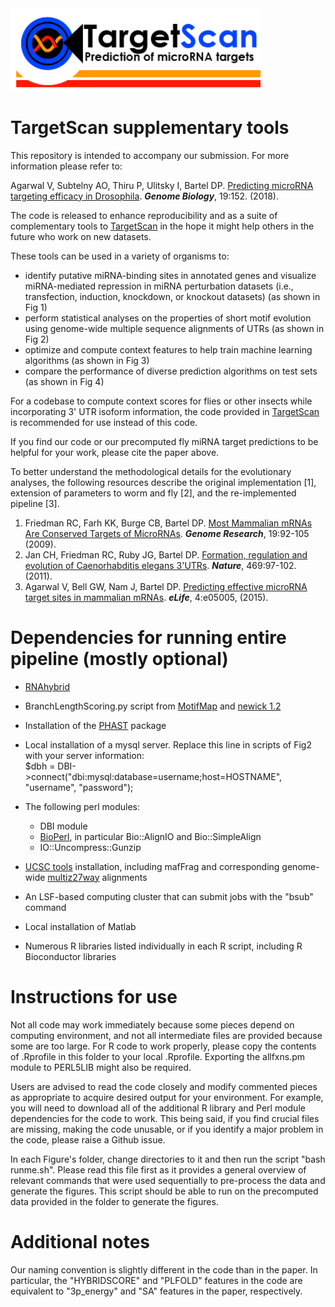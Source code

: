 <img src="logo.png" width="400">

# TargetScan supplementary tools

This repository is intended to accompany our submission. For more information please refer to:

Agarwal V, Subtelny AO, Thiru P, Ulitsky I, Bartel DP. [Predicting microRNA targeting efficacy in Drosophila](https://genomebiology.biomedcentral.com/articles/10.1186/s13059-018-1504-3).
 _**Genome Biology**_, 19:152. (2018).

The code is released to enhance reproducibility and as a suite of complementary tools to [TargetScan](http://www.targetscan.org/fly_72/) 
in the hope it might help others in the future who work on new datasets.

These tools can be used in a variety of organisms to:

* identify putative miRNA-binding sites in annotated genes and visualize miRNA-mediated repression in miRNA perturbation 
datasets (i.e., transfection, induction, knockdown, or knockout datasets) (as shown in Fig 1)
* perform statistical analyses on the properties of short motif evolution using genome-wide multiple sequence alignments of UTRs
(as shown in Fig 2)
* optimize and compute context features to help train machine learning algorithms (as shown in Fig 3)
* compare the performance of diverse prediction algorithms on test sets (as shown in Fig 4)

For a codebase to compute context scores for flies or other insects while incorporating 
3' UTR isoform information, the code provided in [TargetScan](http://www.targetscan.org/cgi-bin/targetscan/data_download.fly72.cgi) 
is recommended for use instead of this code.

If you find our code or our precomputed fly miRNA target predictions to be helpful for your work, please cite the paper above.

To better understand the methodological details for the evolutionary analyses, the following resources
 describe the original implementation \[1\], extension of parameters to worm and fly \[2\], and the re-implemented pipeline \[3\].

1. Friedman RC, Farh KK, Burge CB, Bartel DP. [Most Mammalian mRNAs Are Conserved Targets of MicroRNAs](http://genome.cshlp.org/content/19/1/92.full.pdf). _**Genome Research**_, 19:92-105 (2009).
2. Jan CH, Friedman RC, Ruby JG, Bartel DP. [Formation, regulation and evolution of Caenorhabditis elegans 3'UTRs](http://bartellab.wi.mit.edu/publication_reprints/Jan_Nature_2011.pdf). _**Nature**_, 469:97-102. (2011).
3. Agarwal V, Bell GW, Nam J, Bartel DP. [Predicting effective microRNA target sites in mammalian mRNAs](http://elifesciences.org/content/4/e05005/). _**eLife**_, 4:e05005, (2015).


# Dependencies for running entire pipeline (mostly optional)
* [RNAhybrid](https://bibiserv2.cebitec.uni-bielefeld.de/rnahybrid?id=rnahybrid_view_download)

* BranchLengthScoring.py script from [MotifMap](http://motifmap.ics.uci.edu/) and 
[newick 1.2](http://www.daimi.au.dk/~mailund/newick/newick-1.2.tar.gz)

* Installation of the [PHAST](http://compgen.cshl.edu/phast/) package

* Local installation of a mysql server. Replace this line in scripts of Fig2 with your server information:  
  $dbh = DBI->connect("dbi:mysql:database=username;host=HOSTNAME", "username", "password");

* The following perl modules:
  * DBI module
  * [BioPerl](http://bioperl.org/), in particular Bio::AlignIO and Bio::SimpleAlign
  * IO::Uncompress::Gunzip

* [UCSC tools](http://hgdownload.soe.ucsc.edu/downloads.html#source_downloads) installation, including mafFrag 
and corresponding genome-wide [multiz27way](http://hgdownload.cse.ucsc.edu/goldenPath/dm6/multiz27way/) alignments

* An LSF-based computing cluster that can submit jobs with the "bsub" command

* Local installation of Matlab

* Numerous R libraries listed individually in each R script, including R Bioconductor libraries


# Instructions for use

Not all code may work immediately because some pieces depend on computing environment, and not all intermediate 
files are provided because some are too large. For R code to work properly, please copy the contents of 
.Rprofile in this folder to your local .Rprofile. Exporting the allfxns.pm module to PERL5LIB might also be required.

Users are advised to read the code closely and modify commented pieces as appropriate to acquire 
desired output for your environment. For example, you will need to download all of the additional 
R library and Perl module dependencies for the code to work. This being said, if you find crucial 
files are missing, making the code unusable, or if you identify a major problem in the code, please 
raise a Github issue.

In each Figure's folder, change directories to it and then run the script "bash runme.sh".
Please read this file first as it provides a general overview of relevant commands that were used sequentially 
to pre-process the data and generate the figures.
This script should be able to run on the precomputed data provided in the folder to generate the figures.

# Additional notes

Our naming convention is slightly different in the code than in the paper. In particular, the "HYBRIDSCORE" 
and "PLFOLD" features in the code are equivalent to "3p_energy" and "SA" features in the paper, respectively.
